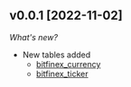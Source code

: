 ## v0.0.1 [2022-11-02]

_What's new?_

- New tables added
  - [bitfinex_currency](https://hub.steampipe.io/plugins/kaggrwal/bitfinex/tables/bitfinex_currency)
  - [bitfinex_ticker](https://hub.steampipe.io/plugins/kaggrwal/bitfinex/tables/bitfinex_ticker)